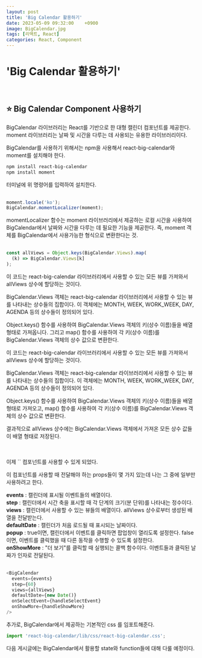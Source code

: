 ```yaml
---
layout: post
title: 'Big Calendar 활용하기'
date: 2023-05-09 09:32:00    +0900
image: BigCalendar.jpg
tags: [리액트, React]
categories: React, Component
---
```


# 'Big Calendar 활용하기'

<br/>

## ⭐ **Big Calendar Component 사용하기**

BigCalendar 라이브러리는 React를 기반으로 한 대형 캘린더 컴포넌트를 제공한다. moment 라이브러리는 날짜 및 시간을 다루는 데 사용되는 유용한 라이브러리이다.

BigCalendar를 사용하기 위해서는 npm을 사용해서 react-big-calendar와 moment를 설치해야 한다.

```powershell
npm install react-big-calendar
npm install moment
```

터미널에 위 명령어를 입력하여 설치한다.
<br/>
<br/>

```javascript
moment.locale('ko');
BigCalendar.momentLocalizer(moment);
```

momentLocalizer 함수는 moment 라이브러리에서 제공하는 로컬 시간을 사용하여 BigCalendar에서 날짜와 시간을 다루는 데 필요한 기능을 제공한다.
즉, moment 객체를 BigCalendar에서 사용가능한 형식으로 변환한다는 것.
<br/>
<br/>

```javascript
const allViews = Object.keys(BigCalendar.Views).map(
  (k) => BigCalendar.Views[k]
);
```

이 코드는 react-big-calendar 라이브러리에서 사용할 수 있는 모든 뷰를 가져와서 allViews 상수에 할당하는 것이다.

BigCalendar.Views 객체는 react-big-calendar 라이브러리에서 사용할 수 있는 뷰를 나타내는 상수들의 집합이다. 이 객체에는 MONTH, WEEK, WORK_WEEK, DAY, AGENDA 등의 상수들이 정의되어 있다.

Object.keys() 함수를 사용하여 BigCalendar.Views 객체의 키(상수 이름)들을 배열 형태로 가져옵니다. 그리고 map() 함수를 사용하여 각 키(상수 이름)를 BigCalendar.Views 객체의 상수 값으로 변환한다.

이 코드는 react-big-calendar 라이브러리에서 사용할 수 있는 모든 뷰를 가져와서 allViews 상수에 할당하는 것이다.

BigCalendar.Views 객체는 react-big-calendar 라이브러리에서 사용할 수 있는 뷰를 나타내는 상수들의 집합이다. 이 객체에는 MONTH, WEEK, WORK_WEEK, DAY, AGENDA 등의 상수들이 정의되어 있다.

Object.keys() 함수를 사용하여 BigCalendar.Views 객체의 키(상수 이름)들을 배열 형태로 가져오고, map() 함수를 사용하여 각 키(상수 이름)를 BigCalendar.Views 객체의 상수 값으로 변환한다.

결과적으로 allViews 상수에는 BigCalendar.Views 객체에서 가져온 모든 상수 값들이 배열 형태로 저장된다.

<br/>
<br/>
이제 `<BigCalendar />` 컴포넌트를 사용할 수 있게 되었다.

이 컴포넌트를 사용할 때 전달해야 하는 props들이 몇 가지 있는데 나는 그 중에 일부만 사용하려고 한다.

<b>events</b> : 캘린더에 표시될 이벤트들의 배열이다. <br/>
<b>step</b> : 캘린더에서 시간 축을 표시할 때 각 단계의 크기(분 단위)를 나타내는 정수이다.<br/>
<b>views</b> : 캘린더에서 사용할 수 있는 뷰들의 배열이다. allViews 상수로부터 생성된 배열을 전달받는다.<br/>
<b>defaultDate</b> : 캘린더가 처음 로드될 때 표시되는 날짜이다.<br/>
<b>popup</b> : true이면, 캘린더에서 이벤트를 클릭하면 팝업창이 열리도록 설정한다. false이면, 이벤트를 클릭했을 때 다른 동작을 수행할 수 있도록 설정한다.<br/>
<b>onShowMore</b> : "더 보기"를 클릭할 때 실행되는 콜백 함수이다. 이벤트들과 클릭된 날짜가 인자로 전달된다.<br/>
<br/>

```javascript
<BigCalendar
  events={events}
  step={60}
  views={allViews}
  defaultDate={new Date()}
  onSelectEvent={handleSelectEvent}
  onShowMore={handleShowMore}
/>
```

추가로, BigCalendar에서 제공하는 기본적인 css 를 임포트해준다.

```javascript
import 'react-big-calendar/lib/css/react-big-calendar.css';
```

다음 게시글에는 BigCalendar에서 활용할 state와 function들에 대해 다룰 예정이다.

